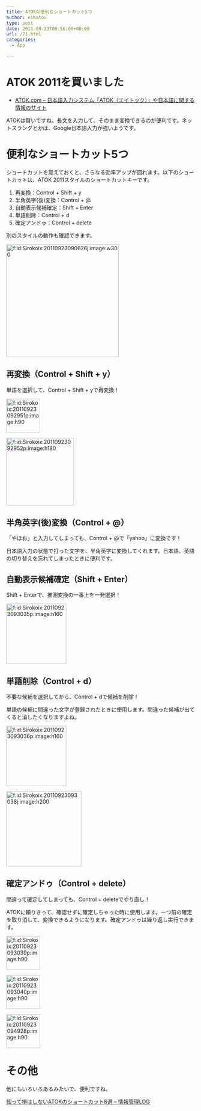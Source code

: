 ```yaml
---
title: ATOKの便利なショートカット5つ
author: eiKatou
type: post
date: 2011-09-23T00:56:00+00:00
url: /71.html
categories:
  - App

---
```

# ATOK 2011を買いました

  * <a href="http://www.atok.com/" target="_blank">ATOK.com &#8211; 日本語入力システム「ATOK（エイトック）」や日本語に関する情報のサイト</a>

ATOKは賢いですね。長文を入力して、そのまま変換できるのが便利です。ネットスラングとかは、Google日本語入力が強いようです。



# 便利なショートカット5つ

ショートカットを覚えておくと、さらなる効率アップが図れます。以下のショートカットは、ATOK 2011スタイルのショートカットキーです。

<!--more-->

  1. 再変換：Control + Shift + y
  2. 半角英字(後)変換：Control + @
  3. 自動表示候補確定：Shift + Enter
  4. 単語削除：Control + d
  5. 確定アンドゥ：Control + delete

<a name="seemore"></a>
  


別のスタイルの動作も確認できます。

<a href="http://f.hatena.ne.jp/Sirokoix/20110923090626" class="hatena-fotolife" target="_blank"><img src="http://cdn-ak.f.st-hatena.com/images/fotolife/S/Sirokoix/20110923/20110923090626.jpg" alt="f:id:Sirokoix:20110923090626j:image:w300" title="f:id:Sirokoix:20110923090626j:image:w300" class="hatena-fotolife" width="300" /></a>



## 再変換（Control + Shift + y）

単語を選択して、Control + Shift + yで再変換！

<a href="http://f.hatena.ne.jp/Sirokoix/20110923092951" class="hatena-fotolife" target="_blank"><img src="http://cdn-ak.f.st-hatena.com/images/fotolife/S/Sirokoix/20110923/20110923092951.png" alt="f:id:Sirokoix:20110923092951p:image:h90" title="f:id:Sirokoix:20110923092951p:image:h90" class="hatena-fotolife" height="90" /></a>

<a href="http://f.hatena.ne.jp/Sirokoix/20110923092952" class="hatena-fotolife" target="_blank"><img src="http://cdn-ak.f.st-hatena.com/images/fotolife/S/Sirokoix/20110923/20110923092952.png" alt="f:id:Sirokoix:20110923092952p:image:h180" title="f:id:Sirokoix:20110923092952p:image:h180" class="hatena-fotolife" height="180" /></a>



## 半角英字(後)変換（Control + @）

「やほお」と入力してしまっても、Control + @で「yahoo」に変換です！

日本語入力の状態で打った文字を、半角英字に変換してくれます。日本語、英語の切り替えを忘れてしまったときに便利です。



## 自動表示候補確定（Shift + Enter）

Shift + Enterで、推測変換の一番上を一発選択！

<a href="http://f.hatena.ne.jp/Sirokoix/20110923093035" class="hatena-fotolife" target="_blank"><img src="http://cdn-ak.f.st-hatena.com/images/fotolife/S/Sirokoix/20110923/20110923093035.png" alt="f:id:Sirokoix:20110923093035p:image:h160" title="f:id:Sirokoix:20110923093035p:image:h160" class="hatena-fotolife" height="160" /></a>



## 単語削除（Control + d）

不要な候補を選択してから、Control + dで候補を削除！

単語の候補に間違った文字が登録されたときに使用します。間違った候補が出てくると消したくなりますよね。

<a href="http://f.hatena.ne.jp/Sirokoix/20110923093036" class="hatena-fotolife" target="_blank"><img src="http://cdn-ak.f.st-hatena.com/images/fotolife/S/Sirokoix/20110923/20110923093036.png" alt="f:id:Sirokoix:20110923093036p:image:h160" title="f:id:Sirokoix:20110923093036p:image:h160" class="hatena-fotolife" height="160" /></a>

<a href="http://f.hatena.ne.jp/Sirokoix/20110923093038" class="hatena-fotolife" target="_blank"><img src="http://cdn-ak.f.st-hatena.com/images/fotolife/S/Sirokoix/20110923/20110923093038.jpg" alt="f:id:Sirokoix:20110923093038j:image:h200" title="f:id:Sirokoix:20110923093038j:image:h200" class="hatena-fotolife" height="200" /></a>



## 確定アンドゥ（Control + delete）

間違って確定してしまっても、Control + deleteでやり直し！

ATOKに頼りきって、確認せずに確定しちゃった時に使用します。一つ前の確定を取り消して、変換できるようになります。確定アンドゥは繰り返し実行できます。

<a href="http://f.hatena.ne.jp/Sirokoix/20110923093039" class="hatena-fotolife" target="_blank"><img src="http://cdn-ak.f.st-hatena.com/images/fotolife/S/Sirokoix/20110923/20110923093039.png" alt="f:id:Sirokoix:20110923093039p:image:h90" title="f:id:Sirokoix:20110923093039p:image:h90" class="hatena-fotolife" height="90" /></a>

<a href="http://f.hatena.ne.jp/Sirokoix/20110923093040" class="hatena-fotolife" target="_blank"><img src="http://cdn-ak.f.st-hatena.com/images/fotolife/S/Sirokoix/20110923/20110923093040.png" alt="f:id:Sirokoix:20110923093040p:image:h90" title="f:id:Sirokoix:20110923093040p:image:h90" class="hatena-fotolife" height="90" /></a>

<a href="http://f.hatena.ne.jp/Sirokoix/20110923094928" class="hatena-fotolife" target="_blank"><img src="http://cdn-ak.f.st-hatena.com/images/fotolife/S/Sirokoix/20110923/20110923094928.png" alt="f:id:Sirokoix:20110923094928p:image:h90" title="f:id:Sirokoix:20110923094928p:image:h90" class="hatena-fotolife" height="90" /></a>

# その他

他にもいろいろあるみたいで、便利ですね。

 <a href="http://hokoxjouhou.blog105.fc2.com/blog-entry-38.html" target="_blank">知って損はしないATOKのショートカット8選 &#8211; 情報管理LOG</a>
